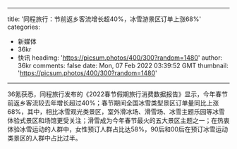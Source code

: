
---
title: '同程旅行：节前返乡客流增长超40%，冰雪游景区订单上涨68%'
categories: 
 - 新媒体
 - 36kr
 - 快讯
headimg: 'https://picsum.photos/400/300?random=1480'
author: 36kr
comments: false
date: Mon, 07 Feb 2022 03:39:52 GMT
thumbnail: 'https://picsum.photos/400/300?random=1480'
---

<div>   
36氪获悉，同程旅行发布的《2022春节假期旅行消费数据报告》显示，今年春节前返乡客流较去年增长超过40%；春节期间全国冰雪类型景区订单量同比上涨68%，其中，相比冰雪观光类景区，室外滑冰场、滑雪场、冰雪主题乐园等冰雪体验式景区和场馆更受关注；滑雪成为今年春节最火的五大景区主题之一；在热衷体验冰雪运动的人群中，女性预订人群占比达58%，90后和00后在预订冰雪运动类景区的人群中占比过半。  
</div>
            